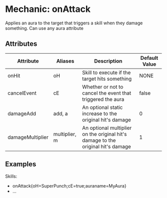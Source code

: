Mechanic: onAttack
==================

Applies an aura to the target that triggers a skill when they damage
something. Can use any aura attribute

Attributes
----------

| Attribute| Aliases   | Description   | Default Value |
|------------------|---------------|------------------------------------------------------------|---------------|
| onHit| oH| Skill to execute if the target hits something  | NONE |
| cancelEvent  | cE| Whether or not to cancel the event that triggered the aura | false |
| damageAdd| add, a| An optional static increase to the original hit's damage | 0 |
| damageMultiplier | multiplier, m | An optional multiplier on the original hit's damage to the original hit's damage | 1 |

  

Examples
--------

  Skills:
  - onAttack{oH=SuperPunch;cE=true;auraname=MyAura}
  - ...
